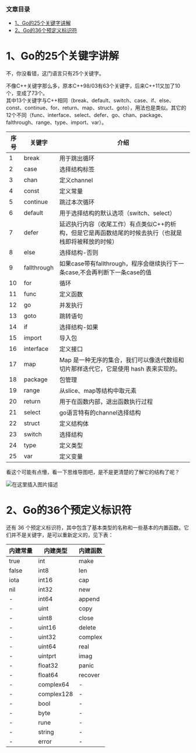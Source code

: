 <div id="content_views" class="markdown_views prism-atom-one-dark">
                    <!-- flowchart 箭头图标 勿删 -->
                    <svg xmlns="http://www.w3.org/2000/svg" style="display: none;">
                        <path stroke-linecap="round" d="M5,0 0,2.5 5,5z" id="raphael-marker-block" style="-webkit-tap-highlight-color: rgba(0, 0, 0, 0);"></path>
                    </svg>
                                            <p></p><div class="toc"><h3><a name="t0"></a><a name="t0"></a>文章目录</h3><ul><li><a href="#1Go25_1" rel="nofollow" target="_self">1、Go的25个关键字讲解</a></li><li><a href="#2Go36_38" rel="nofollow" target="_self">2、Go的36个预定义标识符</a></li></ul></div><p></p>
<h1><a name="t1"></a><a name="t1"></a><a id="1Go25_1"></a>1、Go的25个关键字讲解</h1>
<p>不，你没看错，这门语言只有25个关键字。</p>
<p>不像C++关键字那么多，原本C++98/03有63个关键字，后来C++11又加了10个，变成了73个。<br>
其中13个关键字与C++相同（break、default、switch、case、if、else、const、continue、for、return、map、struct、goto），用法也是类似。其它的12个不同（func、interface、select、defer、go、chan、package、falthrough、range、type、import、var）。</p>

<div class="table-box"><table>
<thead>
<tr>
<th>序号</th>
<th>关键字</th>
<th>介绍</th>
</tr>
</thead>
<tbody>
<tr>
<td>1</td>
<td>break</td>
<td>用于跳出循环</td>
</tr>
<tr>
<td>2</td>
<td>case</td>
<td>选择结构标签</td>
</tr>
<tr>
<td>3</td>
<td>chan</td>
<td>定义channel</td>
</tr>
<tr>
<td>4</td>
<td>const</td>
<td>定义常量</td>
</tr>
<tr>
<td>5</td>
<td>continue</td>
<td>跳过本次循环</td>
</tr>
<tr>
<td>6</td>
<td>default</td>
<td>用于选择结构的默认选项（switch、select）</td>
</tr>
<tr>
<td>7</td>
<td>defer</td>
<td>延迟执行内容（收尾工作）有点类似C++的析构，但是它是再函数结尾的时候去执行（也就是栈即将被释放的时候）</td>
</tr>
<tr>
<td>8</td>
<td>else</td>
<td>选择结构-否则</td>
</tr>
<tr>
<td>9</td>
<td>fallthrough</td>
<td>如果case带有fallthrough，程序会继续执行下一条case,不会再判断下一条case的值</td>
</tr>
<tr>
<td>10</td>
<td>for</td>
<td>循环</td>
</tr>
<tr>
<td>11</td>
<td>func</td>
<td>定义函数</td>
</tr>
<tr>
<td>12</td>
<td>go</td>
<td>并发执行</td>
</tr>
<tr>
<td>13</td>
<td>goto</td>
<td>跳转语句</td>
</tr>
<tr>
<td>14</td>
<td>if</td>
<td>选择结构-如果</td>
</tr>
<tr>
<td>15</td>
<td>import</td>
<td>导入包</td>
</tr>
<tr>
<td>16</td>
<td>interface</td>
<td>定义接口</td>
</tr>
<tr>
<td>17</td>
<td>map</td>
<td>Map 是一种无序的集合，我们可以像迭代数组和切片那样迭代它，它是使用 hash 表来实现的。</td>
</tr>
<tr>
<td>18</td>
<td>package</td>
<td>包管理</td>
</tr>
<tr>
<td>19</td>
<td>range</td>
<td>从slice、map等结构中取元素</td>
</tr>
<tr>
<td>20</td>
<td>return</td>
<td>用于在函数内部，退出函数执行过程</td>
</tr>
<tr>
<td>21</td>
<td>select</td>
<td>go语言特有的channel选择结构</td>
</tr>
<tr>
<td>22</td>
<td>struct</td>
<td>定义结构体</td>
</tr>
<tr>
<td>23</td>
<td>switch</td>
<td>选择结构</td>
</tr>
<tr>
<td>24</td>
<td>type</td>
<td>定义类型</td>
</tr>
<tr>
<td>25</td>
<td>var</td>
<td>定义变量</td>
</tr>
</tbody>
</table></div><p>看这个可能有点懵，看一下思维导图吧，是不是更清楚的了解它的结构了呢？</p>
<p><img src="https://img-blog.csdnimg.cn/2019111511184775.png?x-oss-process=image/watermark,type_ZmFuZ3poZW5naGVpdGk,shadow_10,text_aHR0cHM6Ly9zaGF6aGVueXUuYmxvZy5jc2RuLm5ldA==,size_16,color_FFFFFF,t_70" alt="在这里插入图片描述"></p>
<h1><a name="t2"></a><a name="t2"></a><a id="2Go36_38"></a>2、Go的36个预定义标识符</h1>
<p>还有 36 个预定义标识符，其中包含了基本类型的名称和一些基本的内置函数。它们并不是关键字，是可以重新定义的，见下表：</p>

<div class="table-box"><table>
<thead>
<tr>
<th>内建常量</th>
<th>内建类型</th>
<th>内建函数</th>
</tr>
</thead>
<tbody>
<tr>
<td>true</td>
<td>int</td>
<td>make</td>
</tr>
<tr>
<td>false</td>
<td>int8</td>
<td>len</td>
</tr>
<tr>
<td>iota</td>
<td>int16</td>
<td>cap</td>
</tr>
<tr>
<td>nil</td>
<td>int32</td>
<td>new</td>
</tr>
<tr>
<td>-</td>
<td>int64</td>
<td>append</td>
</tr>
<tr>
<td>-</td>
<td>uint</td>
<td>copy</td>
</tr>
<tr>
<td>-</td>
<td>uint8</td>
<td>close</td>
</tr>
<tr>
<td>-</td>
<td>uint16</td>
<td>delete</td>
</tr>
<tr>
<td>-</td>
<td>uint32</td>
<td>complex</td>
</tr>
<tr>
<td>-</td>
<td>uint64</td>
<td>real</td>
</tr>
<tr>
<td>-</td>
<td>uintprt</td>
<td>imag</td>
</tr>
<tr>
<td>-</td>
<td>float32</td>
<td>panic</td>
</tr>
<tr>
<td>-</td>
<td>float64</td>
<td>recover</td>
</tr>
<tr>
<td>-</td>
<td>complex64</td>
<td>-</td>
</tr>
<tr>
<td>-</td>
<td>complex128</td>
<td>-</td>
</tr>
<tr>
<td>-</td>
<td>bool</td>
<td>-</td>
</tr>
<tr>
<td>-</td>
<td>byte</td>
<td>-</td>
</tr>
<tr>
<td>-</td>
<td>rune</td>
<td>-</td>
</tr>
<tr>
<td>-</td>
<td>string</td>
<td>-</td>
</tr>
<tr>
<td>-</td>
<td>error</td>
<td>-</td>
</tr>
</tbody>
</table></div>
                                    </div>